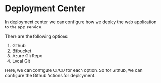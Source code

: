 # Deployment Center

In deployment center, we can configure how we deploy the web application to the app service. 

There are the following options:

1. Github
2. Bitbucket
3. Azure Git Repo
4. Local Git

Here, we can configure CI/CD for each option. So for Github, we can configure the Github Actions for deployment.

